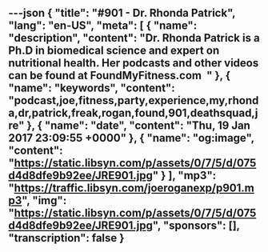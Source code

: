---json
{
  "title": "#901 - Dr. Rhonda Patrick",
  "lang": "en-US",
  "meta": [
    {
      "name": "description",
      "content": "Dr. Rhonda Patrick is a Ph.D in biomedical science and expert on nutritional health. Her podcasts and other videos can be found at FoundMyFitness.com  "
    },
    {
      "name": "keywords",
      "content": "podcast,joe,fitness,party,experience,my,rhonda,dr,patrick,freak,rogan,found,901,deathsquad,jre"
    },
    {
      "name": "date",
      "content": "Thu, 19 Jan 2017 23:09:55 +0000"
    },
    {
      "name": "og:image",
      "content": "https://static.libsyn.com/p/assets/0/7/5/d/075d4d8dfe9b92ee/JRE901.jpg"
    }
  ],
  "mp3": "https://traffic.libsyn.com/joeroganexp/p901.mp3",
  "img": "https://static.libsyn.com/p/assets/0/7/5/d/075d4d8dfe9b92ee/JRE901.jpg",
  "sponsors": [],
  "transcription": false
}
---
<episode-header />

<timemark seconds="0" />

<transcribe-call-to-action />

<episode-footer />